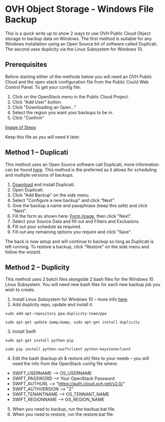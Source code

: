 # OVH Object Storage - Windows File Backup

This is a quick write up to show 2 ways to use OVH Public Cloud Object storage to backup data on Windows. The first method is suitable for any Windows installation using an Open Source bit of software called Duplicati. The second uses duplicity via the Linux Subsystem for Windows 10.


## Prerequisites

Before starting either of the methods below you will need an OVH Public Cloud and the open stack configuration file from the Public Could Web Control Panel. To get your config file:

1. Click on the OpenStack menu in the Public Cloud Project.
2. Click &quot;Add User&quot; button.
3. Click &quot;Downloading an Open…&quot;
4. Select the region you want your backups to be in.
5. Click &quot;Confirm&quot;

[Image of Steps](https://i.gyazo.com/92205ec88bf4c5b5345fb19f7147816a.png)

Keep this file as you will need it later.


## Method 1 – Duplicati

This method uses an Open Source software call Duplicati, more information can be found [here](https://www.duplicati.com/). This method is the preferred as it allows for scheduling and multiple versions of backups.

1. [Download](https://www.duplicati.com/download) and install Duplicati.
2. Open Duplicati.
3. Click &quot;Add Backup&quot; on the side menu.
4. Select &quot;Configure a new backup&quot; and click &quot;Next&quot;.
5. Give the backup a name and passphrase (keep this safe) and click &quot;Next&quot;.
6. Fill the form as shown here: [Form Image](https://i.gyazo.com/af611a901133137b6bbad621d8deca57.png), then click &quot;Next&quot;.
7. Select your Source Data and fill out and Filters and Exclusions.
8. Fill out your schedule as required.
9. Fill out any remaining options you require and click &quot;Save&quot;.

The back is now setup and will continue to backup so long as Duplicati is left running. To restore a backup, click &quot;Restore&quot; on the side menu and follow the wizard.


## Method 2 – Duplicity

This method uses 2 batch files alongside 2 bash files for the Windows 10 Linux Subsystem. You will need new bash files for each new backup job you wish to create.

1. Install Linux Subsystem for Windows 10 – more info [here](https://msdn.microsoft.com/en-us/commandline/wsl/install_guide).
2. Add duplicity repo, update and install it.
```
sudo add-apt-repository ppa:duplicity-team/ppa

sudo apt-get update &amp;&amp; sudo apt-get install duplicity
```
3. Install Swift
```
sudo apt-get install python-pip

sudo pip install python-swiftclient python-keystoneclient
```
4. Edit the bash (backup.sh &amp; restore.sh) files to your needs – you will need the info from the OpenStack config file where:
  - SWIFT\_USERNAME  -->  OS\_USERNAME
  - SWIFT\_PASSWORD  -->  Your OpenStack Password
  - SWIFT\_AUTHURL  -->  &quot;https://auth.cloud.ovh.net/v2.0/&quot;
  - SWIFT\_AUTHVERSION  -->  &quot;2&quot;
  - SWIFT\_TENANTNAME  -->  OS\_TENNANT\_NAME
  - SWIFT\_REGIONNAME  -->  OS\_REGION\_NAME

5. When you need to backup, run the backup.bat file.
6. When you need to restore, run the restore.bat file.
